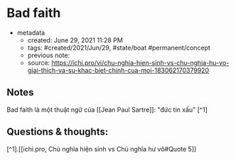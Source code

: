 # Bad faith

- metadata
	- created: June 29, 2021 11:28 PM
	- tags: #created/2021/Jun/29, #state/boat  #permanent/concept 
	- previous note:
	- source: https://ichi.pro/vi/chu-nghia-hien-sinh-vs-chu-nghia-hu-vo-giai-thich-va-su-khac-biet-chinh-cua-moi-183062170379920

## Notes
Bad faith là một thuật ngữ của [[Jean Paul Sartre]]: "đức tin xấu"  [^1]

## Questions & thoughts:

[^1].[[ichi.pro, Chủ nghĩa hiện sinh vs Chủ nghĩa hư vô#Quote 5]]

